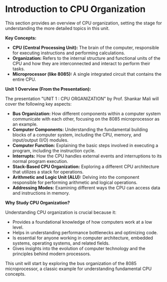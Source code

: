 # Introduction to CPU Organization

This section provides an overview of CPU organization, setting the stage for understanding the more detailed topics in this unit.

**Key Concepts:**

*   **CPU (Central Processing Unit):** The brain of the computer, responsible for executing instructions and performing calculations.
*   **Organization:** Refers to the internal structure and functional units of the CPU and how they are interconnected and interact to perform their tasks.
*   **Microprocessor (like 8085):** A single integrated circuit that contains the entire CPU.

**Unit 1 Overview (From the Presentation):**

The presentation "UNIT 1 : CPU ORGANIZATION" by Prof. Shankar Mali will cover the following key aspects:

*   **Bus Organization:** How different components within a computer system communicate with each other, focusing on the 8085 microprocessor as an example.
*   **Computer Components:**  Understanding the fundamental building blocks of a computer system, including the CPU, memory, and input/output (I/O) modules.
*   **Computer Function:**  Explaining the basic steps involved in executing a program, including the instruction cycle.
*   **Interrupts:** How the CPU handles external events and interruptions to its normal program execution.
*   **Stack-Based CPU Organization:**  Exploring a different CPU architecture that utilizes a stack for operations.
*   **Arithmetic and Logic Unit (ALU):**  Delving into the component responsible for performing arithmetic and logical operations.
*   **Addressing Modes:**  Examining different ways the CPU can access data and instructions in memory.

**Why Study CPU Organization?**

Understanding CPU organization is crucial because it:

*   Provides a foundational knowledge of how computers work at a low level.
*   Helps in understanding performance bottlenecks and optimizing code.
*   Is essential for anyone working in computer architecture, embedded systems, operating systems, and related fields.
*   Gives insights into the evolution of computer technology and the principles behind modern processors.

This unit will start by exploring the bus organization of the 8085 microprocessor, a classic example for understanding fundamental CPU concepts.